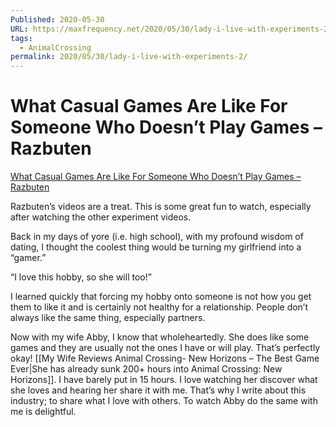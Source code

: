 ```yaml
---
Published: 2020-05-30
URL: https://maxfrequency.net/2020/05/30/lady-i-live-with-experiments-2/
tags:
  - AnimalCrossing
permalink: 2020/05/30/lady-i-live-with-experiments-2/
---
```

# What Casual Games Are Like For Someone Who Doesn’t Play Games – Razbuten

[What Casual Games Are Like For Someone Who Doesn’t Play Games – Razbuten](https://www.youtube.com/watch?v=rEP-RZtjUnU)

Razbuten’s videos are a treat. This is some great fun to watch, especially after watching the other experiment videos. 

Back in my days of yore (i.e. high school), with my profound wisdom of dating, I thought the coolest thing would be turning my girlfriend into a “gamer.” 

“I love this hobby, so she will too!”

I learned quickly that forcing my hobby onto someone is not how you get them to like it and is certainly not healthy for a relationship. People don’t always like the same thing, especially partners. 

Now with my wife Abby, I know that wholeheartedly. She does like some games and they are usually not the ones I have or will play. That’s perfectly okay! [[My Wife Reviews Animal Crossing- New Horizons – The Best Game Ever|She has already sunk 200+ hours into Animal Crossing: New Horizons]]. I have barely put in 15 hours. I love watching her discover what she loves and hearing her share it with me. That’s why I write about this industry; to share what I love with others. To watch Abby do the same with me is delightful. 